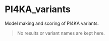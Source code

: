 # PI4KA_variants
Model making and scoring of PI4KA variants.

> No results or variant names are kept here.